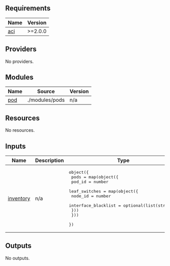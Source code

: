 <!-- BEGIN_TF_DOCS -->
## Requirements

| Name | Version |
|------|---------|
| <a name="requirement_aci"></a> [aci](#requirement\_aci) | >=2.0.0 |

## Providers

No providers.

## Modules

| Name | Source | Version |
|------|--------|---------|
| <a name="module_pod"></a> [pod](#module\_pod) | ./modules/pods | n/a |

## Resources

No resources.

## Inputs

| Name | Description | Type | Default | Required |
|------|-------------|------|---------|:--------:|
| <a name="input_inventory"></a> [inventory](#input\_inventory) | n/a | <pre>object({<br>    pods = map(object({<br>      pod_id        = number<br>      leaf_switches = map(object({<br>        node_id             = number<br>        interface_blacklist = optional(list(string))<br>      }))<br>    }))<br>  })</pre> | n/a | yes |

## Outputs

No outputs.
<!-- END_TF_DOCS -->